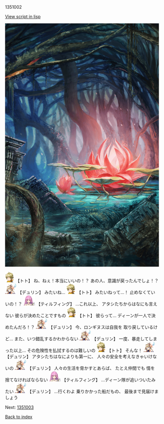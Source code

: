 1351002

[View script in lisp](../scripts/1351002.txt)

![bog.png](../images/backgrounds/bog.png)

<img src="../images/units/4.png" alt="4.png" height="34"/>
【トト】
ね、ねぇ！本当にいいの！？
あの人、意識が戻ったんでしょ！？

<img src="../images/units/0.png" alt="0.png" height="34"/>
【デュリン】
みたいね…

<img src="../images/units/4.png" alt="4.png" height="34"/>
【トト】
みたいねって…！
止めなくていいの！？

<img src="../images/units/24.png" alt="24.png" height="34"/>
【ティルフィング】
…これ以上、
アタシたちからはなにも言えない
彼らが決めたことですもの

<img src="../images/units/4.png" alt="4.png" height="34"/>
【トト】
彼らって…
ディーンが一人で決めたんだろ！？

<img src="../images/units/0.png" alt="0.png" height="34"/>
【デュリン】
今、ロンギヌスは自我を
取り戻しているけど…
また、いつ錯乱するかわからない

<img src="../images/units/0.png" alt="0.png" height="34"/>
【デュリン】
一度、暴走してしまった以上…
その危険性を払拭するのは難しいの

<img src="../images/units/4.png" alt="4.png" height="34"/>
【トト】
そんな！

<img src="../images/units/0.png" alt="0.png" height="34"/>
【デュリン】
アタシたちはなによりも第一に、
人々の安全を考えなきゃいけないの

<img src="../images/units/0.png" alt="0.png" height="34"/>
【デュリン】
人々の生活を脅かすとあらば、
たとえ仲間でも
情を捨てなければならない

<img src="../images/units/24.png" alt="24.png" height="34"/>
【ティルフィング】
…ディーン隊が追いついたみたい

<img src="../images/units/0.png" alt="0.png" height="34"/>
【デュリン】
…行くわよ
乗りかかった船だもの、
最後まで見届けましょう

Next: [1351003](1351003.md)

[Back to index](index.md)
